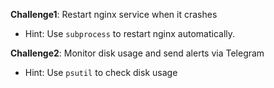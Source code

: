 **Challenge1**: Restart nginx service when it crashes
- Hint: Use `subprocess` to restart nginx automatically.

**Challenge2**: Monitor disk usage and send alerts via Telegram
- Hint: Use `psutil` to check disk usage